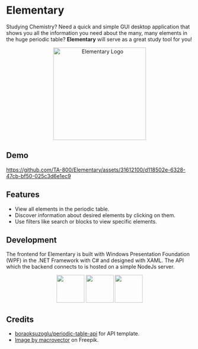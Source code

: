 # Elementary

Studying Chemistry? Need a quick and simple GUI desktop application that shows you all the information you need about the many, many elements in the huge periodic table? **Elementary** will serve as a great study tool for you!

<p align="center">
<img src="https://github-production-user-asset-6210df.s3.amazonaws.com/31612100/295531539-a1473eaf-16c5-46a1-aa87-a66c8972caf9.jpg?X-Amz-Algorithm=AWS4-HMAC-SHA256&X-Amz-Credential=AKIAVCODYLSA53PQK4ZA%2F20240110%2Fus-east-1%2Fs3%2Faws4_request&X-Amz-Date=20240110T101945Z&X-Amz-Expires=300&X-Amz-Signature=9198cbd9c55c235e5dbb717ec99dd61a343de02f5e30c831cb4b416dc0558225&X-Amz-SignedHeaders=host&actor_id=31612100&key_id=0&repo_id=740010038" alt="Elementary Logo" width="250" height="250"/>
</p>

## Demo
https://github.com/TA-800/Elementary/assets/31612100/d118502e-6328-47cb-bf50-025c3d6e1ec9

## Features
- View all elements in the periodic table.
- Discover information about desired elements by clicking on them.
- Use filters like search or blocks to view specific elements.

## Development
The frontend for Elementary is built with Windows Presentation Foundation (WPF) in the .NET Framework with C# and designed with XAML. The API which the backend connects to is hosted on a simple NodeJs server.
<p align="center">
  <img src="https://github.com/TA-800/Elementary/assets/31612100/0f9ccad1-5e8a-48d4-b768-c00c5cc574ed" width="75" height"75"/>
  <img src="https://github.com/TA-800/Elementary/assets/31612100/21d8ef08-3df4-46fc-b563-bd213e0f18d7" width="75" height"75"/>
  <img src="https://github.com/TA-800/Elementary/assets/31612100/ed535bd8-4298-4e52-98db-555f073709a3" width="75" height"75"/>
</p>

## Credits
- <a href="https://github.com/boraoksuzoglu/periodic-table-api">boraoksuzoglu/periodic-table-api</a> for API template.
- <a href="https://www.freepik.com/free-vector/atom-illustration-model-with-electrons-neutron-isolated_13400120.htm#query=atom&position=0&from_view=search&track=sph&uuid=a1f0455a-582f-4430-9c79-caaeaeb6b9ff">Image by macrovector</a> on Freepik.
